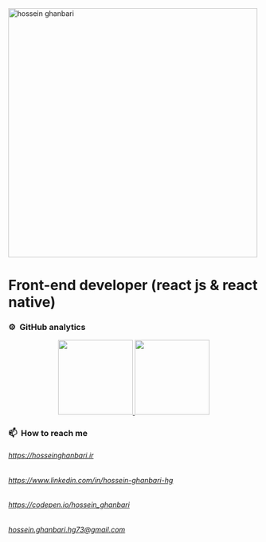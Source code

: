 <img alt="hossein ghanbari"  title="hossein ghanbari" src="https://hosseinghanbari.ir/img/logoDark.png" width="500" />

# Front-end developer (react js & react native) 

### ⚙️ &nbsp;GitHub analytics

<p align="center">
<a href="https://github.com/hossein-ghanbari">
  <img height="150em" src="https://github-readme-stats-eight-theta.vercel.app/api?username=hossein-ghanbari&show_icons=true&theme=algolia&include_all_commits=true&count_private=true"/>
  <img height="150em" src="https://github-readme-stats-eight-theta.vercel.app/api/top-langs/?username=hossein-ghanbari&layout=compact&langs_count=10&theme=algolia"/>
</a>
</p>
 
### 📫 &nbsp;How to reach me
######  https://hosseinghanbari.ir
###### https://www.linkedin.com/in/hossein-ghanbari-hg
###### https://codepen.io/hossein_ghanbari
###### hossein.ghanbari.hg73@gmail.com
